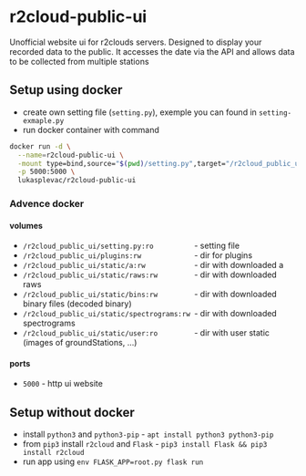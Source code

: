 # r2cloud-public-ui
Unofficial website ui for r2clouds servers. Designed to display your recorded data to the public. It accesses the date via the API and allows data to be collected from multiple stations

## Setup using docker
* create own setting file (`setting.py`), exemple you can found in `setting-exmaple.py`
* run docker container with command 

```sh
docker run -d \
  --name=r2cloud-public-ui \
  -mount type=bind,source="$(pwd)/setting.py",target="/r2cloud_public_ui/setting.py" \
  -p 5000:5000 \
  lukasplevac/r2cloud-public-ui
```

### Advence docker

####  volumes
* `/r2cloud_public_ui/setting.py:ro          `- setting file
* `/r2cloud_public_ui/plugins:rw             `- dir for plugins
* `/r2cloud_public_ui/static/a:rw            `- dir with downloaded a
* `/r2cloud_public_ui/static/raws:rw         `- dir with downloaded raws
* `/r2cloud_public_ui/static/bins:rw         `- dir with downloaded binary files (decoded binary)
* `/r2cloud_public_ui/static/spectrograms:rw `- dir with downloaded spectrograms
* `/r2cloud_public_ui/static/user:ro         `- dir with user static (images of groundStations, ...)

#### ports
* `5000` - http ui website

## Setup without docker
* install `python3` and `python3-pip` - `apt install python3 python3-pip`
* from `pip3` install `r2cloud` and `Flask` - `pip3 install Flask && pip3 install r2cloud`
* run app using `env FLASK_APP=root.py flask run`